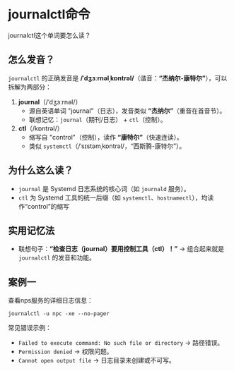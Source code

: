 # journalctl命令

journalctl这个单词要怎么读？



## 怎么发音？

`journalctl` 的正确发音是 **/ˈdʒɜːrnəlˌkɒntrəl/**（谐音：**“杰纳尔-康特尔”**），可以拆解为两部分：

1. **journal**（/ˈdʒɜːrnəl/）
   - 源自英语单词 "journal"（日志），发音类似 **“杰纳尔”**（重音在首音节）。
   - 联想记忆：`journal`（期刊/日志） + `ctl`（控制）。
2. **ctl**（/kɒntrəl/）
   - 缩写自 "control"（控制），读作 **“康特尔”**（快速连读）。
   - 类似 `systemctl`（/ˈsɪstəmˌkɒntrəl/，“西斯腾-康特尔”）。



## 为什么这么读？

- `journal` 是 Systemd 日志系统的核心词（如 `journald` 服务）。
- `ctl` 为 Systemd 工具的统一后缀（如 `systemctl`、`hostnamectl`），均读作“control”的缩写



## 实用记忆法

- 联想句子：**“检查日志（journal）要用控制工具（ctl）！”**
  → 组合起来就是 `journalctl` 的发音和功能。





## 案例一

查看nps服务的详细日志信息：

```shell
journalctl -u npc -xe --no-pager
```

常见错误示例：

- `Failed to execute command: No such file or directory` → 路径错误。
- `Permission denied` → 权限问题。
- `Cannot open output file` → 日志目录未创建或不可写。

























